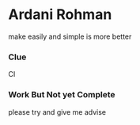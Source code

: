 # Ardani Rohman #
make easily and simple is more better

### Clue ###
CI

### Work But Not yet Complete ###
please try and give me advise